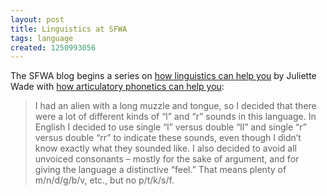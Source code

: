 ```yaml
---
layout: post
title: Linguistics at SFWA
tags: language
created: 1250993056
---
```

The SFWA blog begins a series on [how linguistics can help you](http://www.sfwa.org/2009/08/how-linguistics-can-help-you/) by Juliette Wade with [how articulatory phonetics can help you](http://www.sfwa.org/2009/08/how-articulatory-phonetics-can-help-you/):

> I had an alien with a long muzzle and tongue, so I decided that there were a lot of different kinds of “l” and “r” sounds in this language. In English I decided to use single “l” versus double “ll” and single “r” versus double “rr” to indicate these sounds, even though I didn’t know exactly what they sounded like. I also decided to avoid all unvoiced consonants – mostly for the sake of argument, and for giving the language a distinctive “feel.” That means plenty of m/n/d/g/b/v, etc., but no p/t/k/s/f.
